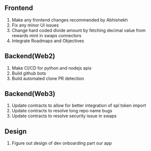 Frontend
--------------------------------------------
1) Make any frontend changes recommended by Abhishekh
2) Fix any minor UI issues
3) Change hard coded divide amount by fetching decimal value from rewards mint in swaps connectors
4) Integrate Roadmaps and Objectives

Backend(Web2)
---------------------------------------------
1) Make CI/CD for python and nodejs apis
2) Build github bots
3) Build automated clone PR detection

Backend(Web3)
---------------------------------------------
1) Update contracts to allow for better integration of spl token import
2) Update contracts to resolve long repo name bugs
3) Update contracts to resolve security issue in swaps

Design
---------------------------------------------
1) Figure out design of dev onboarding part our app
